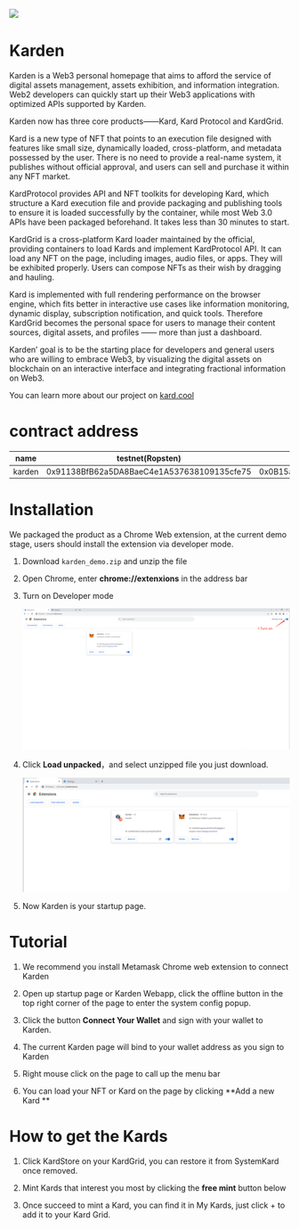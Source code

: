 ![](image/cover.png)
# Karden
Karden is a Web3 personal homepage that aims to afford the service of digital assets management, assets exhibition, and information integration.  Web2 developers can quickly start up their Web3 applications with optimized APIs supported by Karden.

Karden now has three core products——Kard, Kard Protocol and KardGrid.

Kard is a new type of NFT that points to an execution file designed with features like small size, dynamically loaded, cross-platform, and metadata possessed by the user.  There is no need to provide a real-name system, it publishes without official approval, and users can sell and purchase it within any NFT market.

KardProtocol provides API and NFT toolkits for developing Kard, which structure a Kard execution file and provide packaging and publishing tools to ensure it is loaded successfully by the container, while most Web 3.0 APIs have been packaged beforehand. It takes less than 30 minutes to start.

KardGrid is a cross-platform Kard loader maintained by the official, providing containers to load Kards and implement KardProtocol API. It can load any NFT on the page, including images, audio files, or apps. They will be exhibited properly. Users can compose NFTs as their wish by dragging and hauling.

Kard is implemented with full rendering performance on the browser engine, which fits better in interactive use cases like information monitoring, dynamic display, subscription notification, and quick tools. Therefore KardGrid becomes the personal space for users to manage their content sources, digital assets, and profiles —— more than just a dashboard.

Karden’ goal is to be the starting place for developers and general users who are willing to embrace Web3, by visualizing the digital assets on blockchain on an interactive interface and integrating fractional information on Web3. 

You can learn more about our project on [kard.cool](https://kard.cool)

# contract address

| name   | testnet(Ropsten)                           | mainnet(Polygon)                           |
| ------ | ------------------------------------------ | ------------------------------------------ |
| karden | 0x91138BfB62a5DA8BaeC4e1A537638109135cfe75 | 0x0B15a5C3CC3a25447D4b8973C80CDA22D52e67Db |

# Installation

We packaged the product as a Chrome Web extension, at the current demo stage, users should install the extension via developer mode.

1.  Download `karden_demo.zip` and unzip the file

2.  Open Chrome,  enter **chrome://extenxions** in the address bar

3.  Turn on Developer mode

    ![](image/image_TWcW9EnMIB.png)

4.  Click **Load unpacked**，and select unzipped file you just download.

    ![](image/image_7DoGiYPVSS.png)

5.  Now Karden is your startup page.

# Tutorial

1.  We recommend you install Metamask Chrome web extension to connect Karden

2.  Open up startup page or Karden Webapp, click the offline button in the top right corner of the page to enter the system config popup.

3.  Click the button **Connect Your Wallet** and sign with your wallet to Karden.

4.  The current Karden page will bind to your wallet address as you sign to Karden

5.  Right mouse click on the page to call up the menu bar

6.  You can load your NFT or Kard on the page by clicking \*\*Add a new Kard \*\*

# How to get the Kards

1.  Click KardStore on your KardGrid, you can restore it from SystemKard once removed.

2.  Mint Kards that interest you most by clicking the **free mint** button below

3.  Once succeed to mint a Kard, you can find it in My Kards, just click + to add it to your Kard Grid.
